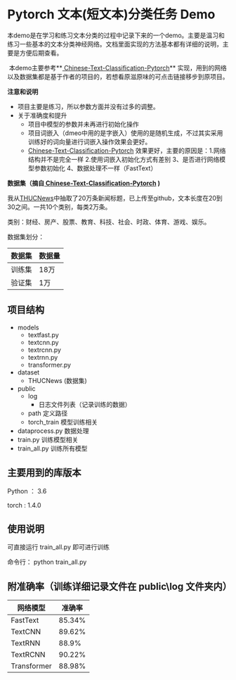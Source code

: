 # Pytorch 文本(短文本)分类任务 Demo

​	本demo是在学习和练习文本分类的过程中记录下来的一个demo。主要是温习和练习一些基本的文本分类神经网络。文档里面实现的方法基本都有详细的说明，主要是方便后期查看。

​	本demo主要参考**[ Chinese-Text-Classification-Pytorch](https://github.com/649453932/Chinese-Text-Classification-Pytorch)** 实现，用到的网络以及数据集都是基于作者的项目的，若想看原滋原味的可点击链接移步到原项目。

**注意和说明**

- 项目主要是练习，所以参数方面并没有过多的调整。
- 关于准确度和提升
  - 项目中模型的参数并未再进行初始化操作
  - 项目词嵌入（dmeo中用的是字嵌入）使用的是随机生成，不过其实采用训练好的词向量进行词嵌入操作效果会更好。
  - [ Chinese-Text-Classification-Pytorch](https://github.com/649453932/Chinese-Text-Classification-Pytorch) 效果更好，主要的原因是：1.网络结构并不是完全一样 2.使用词嵌入初始化方式有差别  3、是否进行网络模型参数初始化 4、数据处理不一样（FastText）

**数据集（摘自[ Chinese-Text-Classification-Pytorch](https://github.com/649453932/Chinese-Text-Classification-Pytorch) )**

我从[THUCNews](http://thuctc.thunlp.org/)中抽取了20万条新闻标题，已上传至github，文本长度在20到30之间。一共10个类别，每类2万条。

类别：财经、房产、股票、教育、科技、社会、时政、体育、游戏、娱乐。

数据集划分：

| 数据集 | 数据量 |
| ------ | ------ |
| 训练集 | 18万   |
| 验证集 | 1万    |



## **项目结构**

- models
  - textfast.py
  - textcnn.py
  - textrcnn.py
  - textrnn.py
  - transformer.py 
- dataset
  - THUCNews  (数据集)
- public
  - log
    - 日志文件列表（记录训练的数据）
  - path  定义路径 
  - torch_train  模型训练相关
- dataprocess.py  数据处理
- train.py 训练模型相关
- train_all.py  训练所有模型



## 主要用到的库版本

Python ： 3.6

torch :  1.4.0



## 使用说明

可直接运行 train_all.py 即可进行训练

命令行： python  train_all.py 

## 附准确率（训练详细记录文件在 public\log 文件夹内）

| 网络模型    | 准确率 |
| ----------- | ------ |
| FastText    | 85.34% |
| TextCNN     | 89.62% |
| TextRNN     | 88.9%  |
| TextRCNN    | 90.22% |
| Transformer | 88.98% |



